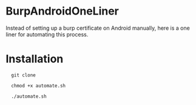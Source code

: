 # BurpAndroidOneLiner

Instead of setting up a burp certificate on Android manually, here is a one liner for automating this process.

# Installation
```
  git clone 
  
  chmod +x automate.sh
  
  ./automate.sh
 ```

